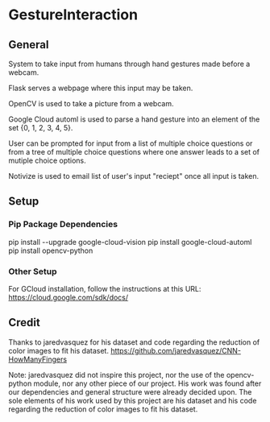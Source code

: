 # GestureInteraction

## General

System to take input from humans through hand gestures made before a webcam.

Flask serves a webpage where this input may be taken.

OpenCV is used to take a picture from a webcam.

Google Cloud automl is used to parse a hand gesture into an element of the set {0, 1, 2, 3, 4, 5}.

User can be prompted for input from a list of multiple choice questions or from a tree of multiple choice questions where
		one answer leads to a set of mutiple choice options.

Notivize is used to email list of user's input "reciept" once all input is taken.

## Setup
### Pip Package Dependencies

pip install --upgrade google-cloud-vision
pip install google-cloud-automl
pip install opencv-python

### Other Setup

For GCloud installation, follow the instructions at this URL:
https://cloud.google.com/sdk/docs/


## Credit

Thanks to jaredvasquez for his dataset and code regarding the reduction of color images to fit his dataset.
https://github.com/jaredvasquez/CNN-HowManyFingers

Note: jaredvasquez did not inspire this project, nor the use of the opencv-python module, nor any other piece of our project. 
		His work was found after our dependencies and general structure were already decided upon. The sole elements of his work 
		used by this project are his dataset and his code regarding the reduction of color images to fit his dataset.
